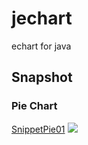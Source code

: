 # jechart
echart for java

## Snapshot
### Pie Chart
[SnippetPie01](src/main/java/org/dusg/jechart/snapshot/SnippetPie01.java)
![](https://github.com/dusg/jechart/blob/master/img/SnippetPie01.png)
